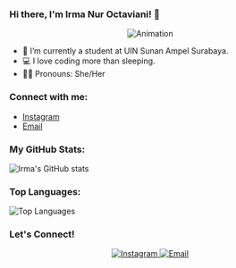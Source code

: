 ### Hi there, I'm Irma Nur Octaviani! 👋

<p align="center">
  <img src="https://github.com/IrmaNurOctaviani/IrmaNurOctaviani/blob/main/animation.gif" alt="Animation" />
</p>

- 🌱 I’m currently a student at UIN Sunan Ampel Surabaya.
- 💻 I love coding more than sleeping.
- 👩‍💻 Pronouns: She/Her

### Connect with me:
- [Instagram](https://www.instagram.com/irma_viani)
- [Email](mailto:04010120011@student.uinsby.ac.id)

### My GitHub Stats:
![Irma's GitHub stats](https://github-readme-stats.vercel.app/api?username=aboutIrma&show_icons=true&theme=radical)

### Top Languages:
![Top Languages](https://github-readme-stats.vercel.app/api/top-langs/?username=aboutIrma&layout=compact&theme=radical)

### Let's Connect!
<p align="center">
  <a href="https://www.instagram.com/irma_viani" target="_blank">
    <img src="https://img.shields.io/badge/Instagram-purple?style=for-the-badge&logo=instagram" alt="Instagram">
  </a>
  <a href="mailto:04010120011@student.uinsby.ac.id" target="_blank">
    <img src="https://img.shields.io/badge/Email-red?style=for-the-badge&logo=gmail" alt="Email">
  </a>
</p>
